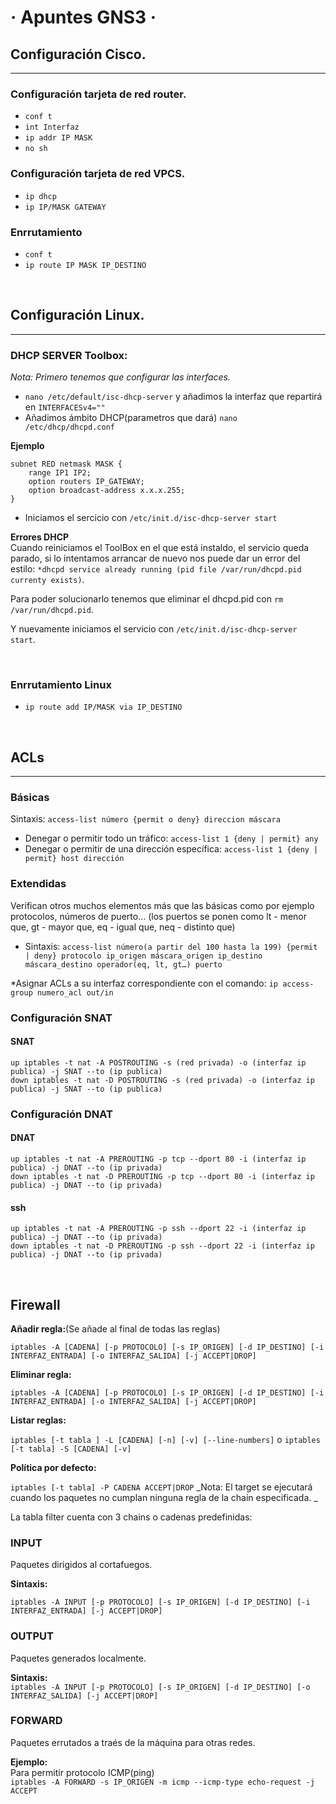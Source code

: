 # · Apuntes GNS3 ·  

## Configuración Cisco.
-------------------------------------------
### Configuración tarjeta de red router.

- `conf t`
- `int Interfaz`
- `ip addr IP MASK`
- `no sh`


### Configuración tarjeta de red VPCS.

- `ip dhcp`
- `ip IP/MASK GATEWAY`

### Enrrutamiento

- `conf t`
- `ip route IP MASK IP_DESTINO`


<br>

## Configuración Linux.
-------------------------------------------
### DHCP SERVER Toolbox:
_Nota: Primero tenemos que configurar las interfaces._
- `nano /etc/default/isc-dhcp-server` y añadimos la interfaz que repartirá en `INTERFACESv4=""`
- Añadimos ámbito DHCP(parametros que dará) `nano /etc/dhcp/dhcpd.conf`

**Ejemplo**

	subnet RED netmask MASK {
		range IP1 IP2;
		option routers IP_GATEWAY;
		option broadcast-address x.x.x.255;
	}     
	
- Iniciamos el sercicio con `/etc/init.d/isc-dhcp-server start`

**Errores DHCP**<br>
Cuando reiniciamos el ToolBox en el que está instaldo, el servicio queda parado, si lo intentamos arrancar de nuevo nos puede dar un error del estilo:
`*dhcpd service already running (pid file /var/run/dhcpd.pid currenty exists)`.<br>

Para poder solucionarlo tenemos que eliminar el dhcpd.pid con `rm /var/run/dhcpd.pid`.<br>

Y nuevamente iniciamos el servicio con `/etc/init.d/isc-dhcp-server start`.

<br>

### Enrrutamiento Linux
- `ip route add IP/MASK via IP_DESTINO`
<br>

## ACLs
-------------------------------------------
### Básicas
Sintaxis:
`access-list número {permit o deny} direccion máscara`
- Denegar o permitir todo un tráfico:
`access-list 1 {deny | permit} any`
- Denegar o permitir de una dirección específica:
`access-list 1 {deny | permit} host dirección`

### Extendidas
Verifican otros muchos elementos más que las básicas como por ejemplo protocolos, números de puerto… (los puertos se ponen como lt - menor que, gt - mayor que, eq - igual que, neq - distinto que)
- Sintaxis:
`access-list número(a partir del 100 hasta la 199) {permit | deny} protocolo ip_origen máscara_origen ip_destino máscara_destino operador(eq, lt, gt…) puerto`

*Asignar ACLs a su interfaz correspondiente con el comando:
`ip access-group numero_acl out/in`
<br>

### Configuración SNAT

#### SNAT

	up iptables -t nat -A POSTROUTING -s (red privada) -o (interfaz ip publica) -j SNAT --to (ip publica)
	down iptables -t nat -D POSTROUTING -s (red privada) -o (interfaz ip publica) -j SNAT --to (ip publica)

### Configuración DNAT

#### DNAT

	up iptables -t nat -A PREROUTING -p tcp --dport 80 -i (interfaz ip publica) -j DNAT --to (ip privada)
	down iptables -t nat -D PREROUTING -p tcp --dport 80 -i (interfaz ip publica) -j DNAT --to (ip privada)
	
#### ssh

	up iptables -t nat -A PREROUTING -p ssh --dport 22 -i (interfaz ip publica) -j DNAT --to (ip privada)
	down iptables -t nat -D PREROUTING -p ssh --dport 22 -i (interfaz ip publica) -j DNAT --to (ip privada)
	
<br>


## Firewall

**Añadir regla:**(Se añade al final de todas las reglas)<br>

`iptables -A [CADENA] [-p PROTOCOLO] [-s IP_ORIGEN] [-d IP_DESTINO] [-i INTERFAZ_ENTRADA] [-o INTERFAZ_SALIDA] [-j ACCEPT|DROP]`<br>

**Eliminar regla:**<br>

`iptables -A [CADENA] [-p PROTOCOLO] [-s IP_ORIGEN] [-d IP_DESTINO] [-i INTERFAZ_ENTRADA] [-o INTERFAZ_SALIDA] [-j ACCEPT|DROP]`<br>

**Listar reglas:**<br>

`iptables [-t tabla ] -L [CADENA] [-n] [-v] [--line-numbers]` o `iptables [-t tabla] -S [CADENA] [-v]`

**Política por defecto:**<br>

`iptables [-t tabla] -P CADENA ACCEPT|DROP`
_Nota: El target se ejecutará cuando los paquetes no cumplan ninguna regla de la chain especificada. _

La tabla filter cuenta con 3 chains o cadenas predefinidas:

### INPUT
Paquetes dirigidos al cortafuegos.

**Sintaxis:**<br>

`iptables -A INPUT [-p PROTOCOLO] [-s IP_ORIGEN] [-d IP_DESTINO] [-i INTERFAZ_ENTRADA] [-j ACCEPT|DROP]`

### OUTPUT
Paquetes generados localmente.

**Sintaxis:**<br>
`iptables -A INPUT [-p PROTOCOLO] [-s IP_ORIGEN] [-d IP_DESTINO] [-o INTERFAZ_SALIDA] [-j ACCEPT|DROP]`

### FORWARD
Paquetes errutados a traés de la máquina para otras redes.

**Ejemplo:**<br>
Para permitir protocolo ICMP(ping)<br>
`iptables -A FORWARD -s IP_ORIGEN -m icmp --icmp-type echo-request -j ACCEPT`
